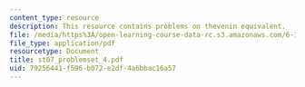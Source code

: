```yaml
---
content_type: resource
description: This resource contains problems on thevenin equivalent.
file: /media/https%3A/open-learning-course-data-rc.s3.amazonaws.com/6-101-introductory-analog-electronics-laboratory-spring-2007/79256441f596b072e2df4a6bbac16a57_st07_problemset_4.pdf
file_type: application/pdf
resourcetype: Document
title: st07_problemset_4.pdf
uid: 79256441-f596-b072-e2df-4a6bbac16a57
---
```

